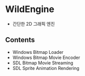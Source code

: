 # WildEngine
- 간단한 2D 그래픽 엔진

## Contents
- Windows Bitmap Loader
- Windows Bitmap Movie Encoder
- SDL Bitmap Movie Streaming
- SDL Sprite Animation Rendering
